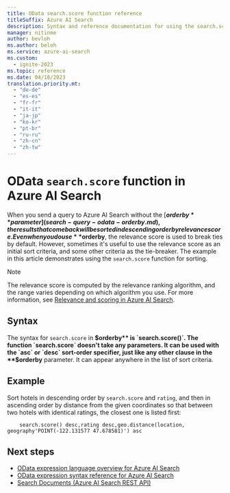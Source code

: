 ```yaml
---
title: OData search.score function reference
titleSuffix: Azure AI Search
description: Syntax and reference documentation for using the search.score function in Azure AI Search queries.
manager: nitinme
author: bevloh
ms.author: beloh
ms.service: azure-ai-search
ms.custom:
  - ignite-2023
ms.topic: reference
ms.date: 04/18/2023
translation.priority.mt:
  - "de-de"
  - "es-es"
  - "fr-fr"
  - "it-it"
  - "ja-jp"
  - "ko-kr"
  - "pt-br"
  - "ru-ru"
  - "zh-cn"
  - "zh-tw"
---
```

# OData `search.score` function in Azure AI Search

When you send a query to Azure AI Search without the [**$orderby** parameter](search-query-odata-orderby.md), the results that come back will be sorted in descending order by relevance score. Even when you do use **$orderby**, the relevance score is used to break ties by default. However, sometimes it's useful to use the relevance score as an initial sort criteria, and some other criteria as the tie-breaker. The example in this article demonstrates using the `search.score` function for sorting.

> [!NOTE]
> The relevance score is computed by the relevance ranking algorithm, and the range varies depending on which algorithm you use. For more information, see [Relevance and scoring in Azure AI Search](index-similarity-and-scoring.md).

## Syntax

The syntax for `search.score` in **$orderby** is `search.score()`. The function `search.score` doesn't take any parameters. It can be used with the `asc` or `desc` sort-order specifier, just like any other clause in the **$orderby** parameter. It can appear anywhere in the list of sort criteria.

## Example

Sort hotels in descending order by `search.score` and `rating`, and then in ascending order by distance from the given coordinates so that between two hotels with identical ratings, the closest one is listed first:

```odata-filter-expr
    search.score() desc,rating desc,geo.distance(location, geography'POINT(-122.131577 47.678581)') asc
```

## Next steps  

- [OData expression language overview for Azure AI Search](query-odata-filter-orderby-syntax.md)
- [OData expression syntax reference for Azure AI Search](search-query-odata-syntax-reference.md)
- [Search Documents &#40;Azure AI Search REST API&#41;](/rest/api/searchservice/documents/search-post)

